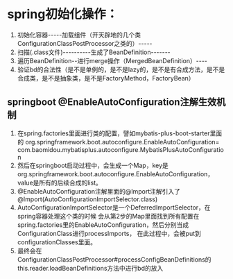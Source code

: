 # spring初始化操作：
1. 初始化容器-----加载组件（开天辟地的几个类ConfigurationClassPostProcessor之类的）-----
2. 扫描(.class文件)----------生成了BeanDefinition-------
3. 遍历BeanDefinition--进行merge操作（MergedBeanDefinition）----
4. 验证bd的合法性（是不是单例的，是不是lazy的，是不是有合成方法，是不是合成类，是不是抽象类，是不是FactoryMethod，FactoryBean）

## springboot @EnableAutoConfiguration注解生效机制
1. 在spring.factories里面进行类的配置，譬如mybatis-plus-boot-starter里面的
org.springframework.boot.autoconfigure.EnableAutoConfiguration=\
  com.baomidou.mybatisplus.autoconfigure.MybatisPlusAutoConfiguration
2. 然后在springboot启动过程中，会生成一个Map，key是org.springframework.boot.autoconfigure.EnableAutoConfiguration，
value是所有的后续合成的list。
3. @EnableAutoConfiguration注解里面的@Import注解引入了@Import(AutoConfigurationImportSelector.class)
4. AutoConfigurationImportSelector是一个DeferredImportSelector，在spring容器处理这个类的时候
会从第2步的Map里面找到所有配置在spring.factories里的EnableAutoConfiguration，然后分别当成ConfigurationClass进行processImports，
在此过程中，会被put到configurationClasses里面。
5. 最终会在ConfigurationClassPostProcessor#processConfigBeanDefinitions的this.reader.loadBeanDefinitions方法中进行bd的放入

